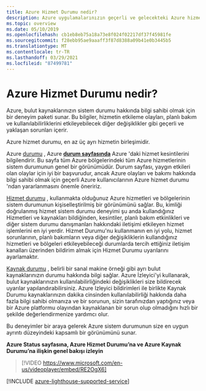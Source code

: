 ```yaml
---
title: Azure Hizmet Durumu nedir?
description: Azure uygulamalarınızın geçerli ve gelecekteki Azure hizmet sorunlarından ve bakımda nasıl etkilendiğine ilişkin kişiselleştirilmiş bilgiler.
ms.topic: overview
ms.date: 05/10/2019
ms.openlocfilehash: cb1eb8eb75a18a73e8f024f02217df37f45981fe
ms.sourcegitcommit: f28ebb95ae9aaaff3f87d8388a09b41e0b3445b5
ms.translationtype: MT
ms.contentlocale: tr-TR
ms.lasthandoff: 03/29/2021
ms.locfileid: "87499781"
---
```

# <a name="what-is-azure-service-health"></a>Azure Hizmet Durumu nedir?

Azure, bulut kaynaklarınızın sistem durumu hakkında bilgi sahibi olmak için bir deneyim paketi sunar. Bu bilgiler, hizmetin etkileme olayları, planlı bakım ve kullanılabilirliklerini etkileyebilecek diğer değişiklikler gibi geçerli ve yaklaşan sorunları içerir.

Azure hizmet durumu, en az üç ayrı hizmetin birleşimidir.

Azure [durumu](azure-status-overview.md) , Azure **[durum sayfasında](https://status.azure.com)** Azure 'daki hizmet kesintilerini bilgilendirir. Bu sayfa tüm Azure bölgelerindeki tüm Azure hizmetlerinin sistem durumunun genel bir görünümüdür. Durum sayfası, yaygın etkileri olan olaylar için iyi bir başvurudur, ancak Azure olayları ve bakımı hakkında bilgi sahibi olmak için geçerli Azure kullanıcılarının Azure hizmet durumu 'ndan yararlanmasını önemle öneririz.

[Hizmet durumu](service-health-overview.md) , kullanmakta olduğunuz Azure hizmetleri ve bölgelerinin sistem durumunun kişiselleştirilmiş bir görünümünü sağlar. Bu, kimliği doğrulanmış hizmet sistem durumu deneyimi şu anda kullandığınız Hizmetleri ve kaynakları bildiğinden, kesintiler, planlı bakım etkinlikleri ve diğer sistem durumu danışmanları hakkındaki iletişimi etkileyen hizmet işlemlerini en iyi yerdir. Hizmet Durumu'nu kullanmanın en iyi yolu, hizmet sorunlarının, planlı bakımların veya diğer değişikliklerin kullandığınız hizmetleri ve bölgeleri etkileyebileceği durumlarda tercih ettiğiniz iletişim kanalları üzerinden bildirim almak için Hizmet Durumu uyarılarını ayarlamaktır.

[Kaynak durumu](resource-health-overview.md) , belirli bir sanal makine örneği gibi ayrı bulut kaynaklarınızın durumu hakkında bilgi sağlar. Azure İzleyici'yi kullanarak, bulut kaynaklarınızın kullanılabilirliğindeki değişiklikleri size bildirecek uyarılar yapılandırabilirsiniz. Azure Izleyici bildirimleri ile birlikte Kaynak Durumu kaynaklarınızın dakika cinsinden kullanılabilirliği hakkında daha fazla bilgi sahibi olmanıza ve bir sorunun, sizin tarafınızdan yaptığınız veya bir Azure platformu olayından kaynaklanan bir sorun olup olmadığını hızlı bir şekilde değerlendirmenize yardımcı olur.

Bu deneyimler bir araya gelerek Azure sistem durumunun size en uygun ayrıntı düzeyindeki kapsamlı bir görünümünü sunar.

**Azure Status sayfasına, Azure Hizmet Durumu’na ve Azure Kaynak Durumu’na ilişkin genel bakışı izleyin**

>[!VIDEO https://www.microsoft.com/en-us/videoplayer/embed/RE2OgX6]

[!INCLUDE [azure-lighthouse-supported-service](../../includes/azure-lighthouse-supported-service.md)]
